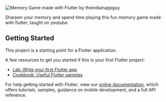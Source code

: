 ![Memory Game made with Flutter by theindianappguy](https://user-images.githubusercontent.com/55942632/81511415-f2d84c00-9336-11ea-9879-e39e0638d2cb.png)

Sharpen your memory and spend time playing this fun memory game made with flutter, taught on youtube.

## Getting Started

This project is a starting point for a Flutter application.

A few resources to get you started if this is your first Flutter project:

- [Lab: Write your first Flutter app](https://flutter.dev/docs/get-started/codelab)
- [Cookbook: Useful Flutter samples](https://flutter.dev/docs/cookbook)

For help getting started with Flutter, view our
[online documentation](https://flutter.dev/docs), which offers tutorials,
samples, guidance on mobile development, and a full API reference.
